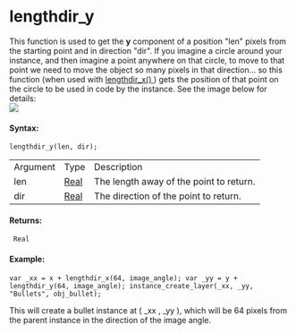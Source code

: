 # lengthdir_y

This function is used to get the **y** component of a position "len"
pixels from the starting point and in direction "dir". If you imagine a
circle around your instance, and then imagine a point anywhere on that
circle, to move to that point we need to move the object so many pixels
in that direction... so this function (when used with [ lengthdir_x()
](lengthdir_x) ) gets the position of that point on the circle to be
used in code by the instance. See the image below for details:  
![](https://gms.magecorn.com/Manual/assets/Images/Scripting_Reference/GML/Reference/Maths/Lengthdir_Image.png)  

#### Syntax:

``` gml
lengthdir_y(len, dir);
```

|          |                                                                         |                                         |
|----------|-------------------------------------------------------------------------|-----------------------------------------|
| Argument | Type                                                                    | Description                             |
| len      |  [Real](../../../../../GameMaker_Language/GML_Overview/Data_Types)  | The length away of the point to return. |
| dir      |  [Real](../../../../../GameMaker_Language/GML_Overview/Data_Types)  | The direction of the point to return.   |

#### Returns:

``` gml
 Real
```

#### Example:

``` gml
var _xx = x + lengthdir_x(64, image_angle); var _yy = y + lengthdir_y(64, image_angle); instance_create_layer(_xx, _yy, "Bullets", obj_bullet);
```

This will create a bullet instance at ( \_xx , \_yy ), which will be 64
pixels from the parent instance in the direction of the image angle.
